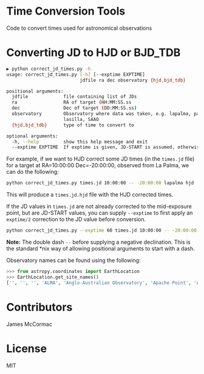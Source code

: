 # Time Conversion Tools

Code to convert times used for astronomical observations

# Converting JD to HJD or BJD_TDB

```sh
▶ python correct_jd_times.py -h
usage: correct_jd_times.py [-h] [--exptime EXPTIME]
                           jdfile ra dec observatory {hjd,bjd_tdb}

positional arguments:
  jdfile             file containing list of JDs
  ra                 RA of target (HH:MM:SS.ss
  dec                Dec of target (DD:MM:SS.ss)
  observatory        Observatory where data was taken, e.g. lapalma, paranal,
                     lasilla, SAAO
  {hjd,bjd_tdb}      type of time to convert to

optional arguments:
  -h, --help         show this help message and exit
  --exptime EXPTIME  If exptime is given, JD-START is assumed, otherwise JD-MID
```

For example, if we want to HJD correct some JD times (in the ```times.jd``` file)
for a target at RA=10:00:00 Dec=-20:00:00, observed from La Palma,  we can do the
following:

```sh
python correct_jd_times.py times.jd 10:00:00 -- -20:00:00 lapalma hjd
```

This will produce a ```times.jd.hjd``` file with the HJD corrected times.

If the JD values in ```times.jd``` are not already corrected to the mid-exposure point,
but are JD-START values, you can supply ```--exptime``` to first apply an ```exptime/2```
correction to the JD value before conversion.


```sh
python correct_jd_times.py --exptime 60 times.jd 10:00:00 -- -20:00:00 lapalma hjd
```

**Note:** The double dash ```--``` before supplying a negative declination. This is
the standard *nix way of allowing positional arguments to start with a dash.

Observatory names can be found using the following:

```python
>>> from astropy.coordinates import EarthLocation
>>> EarthLocation.get_site_names()
['', '', '', 'ALMA', 'Anglo-Australian Observatory', 'Apache Point', 'Apache Point Observatory', 'Atacama Large Millimeter Array', 'BAO', 'Beijing XingLong Observatory', 'Black Moshannon Observatory', 'CHARA', 'Canada-France-Hawaii Telescope', 'Catalina Observatory', 'Cerro Pachon', 'Cerro Paranal', 'Cerro Tololo', 'Cerro Tololo Interamerican Observatory', 'DCT', 'Discovery Channel Telescope', 'Dominion Astrophysical Observatory', 'Gemini South', 'Hale Telescope', 'Haleakala Observatories', 'Happy Jack', 'Jansky Very Large Array', 'Keck Observatory', 'Kitt Peak', 'Kitt Peak National Observatory', 'La Silla Observatory', 'Large Binocular Telescope', 'Las Campanas Observatory', 'Lick Observatory', 'Lowell Observatory', 'Manastash Ridge Observatory', 'McDonald Observatory', 'Medicina', 'Medicina Dish', 'Michigan-Dartmouth-MIT Observatory', 'Mount Graham International Observatory', 'Mt Graham', 'Mt. Ekar 182 cm. Telescope', 'Mt. Stromlo Observatory', 'Multiple Mirror Telescope', 'NOV', 'National Observatory of Venezuela', 'Noto', 'Observatorio Astronomico Nacional, San Pedro Martir', 'Observatorio Astronomico Nacional, Tonantzintla', 'Palomar', 'Paranal Observatory', 'Roque de los Muchachos', 'SAAO', 'SALT', 'SRT', 'Siding Spring Observatory', 'Southern African Large Telescope', 'Subaru', 'Subaru Telescope', 'Sutherland', 'Vainu Bappu Observatory', 'Very Large Array', 'W. M. Keck Observatory', 'Whipple', 'Whipple Observatory', 'aao', 'alma', 'apo', 'bmo', 'cfht', 'ctio', 'dao', 'dct', 'ekar', 'example_site', 'flwo', 'gemini_north', 'gemini_south', 'gemn', 'gems', 'greenwich', 'haleakala', 'irtf', 'keck', 'kpno', 'lapalma', 'lasilla', 'lbt', 'lco', 'lick', 'lowell', 'mcdonald', 'mdm', 'medicina', 'mmt', 'mro', 'mso', 'mtbigelow', 'mwo', 'noto', 'ohp', 'paranal', 'salt', 'sirene', 'spm', 'srt', 'sso', 'tona', 'vbo', 'vla']
```

# Contributors

James McCormac

# License

MIT
